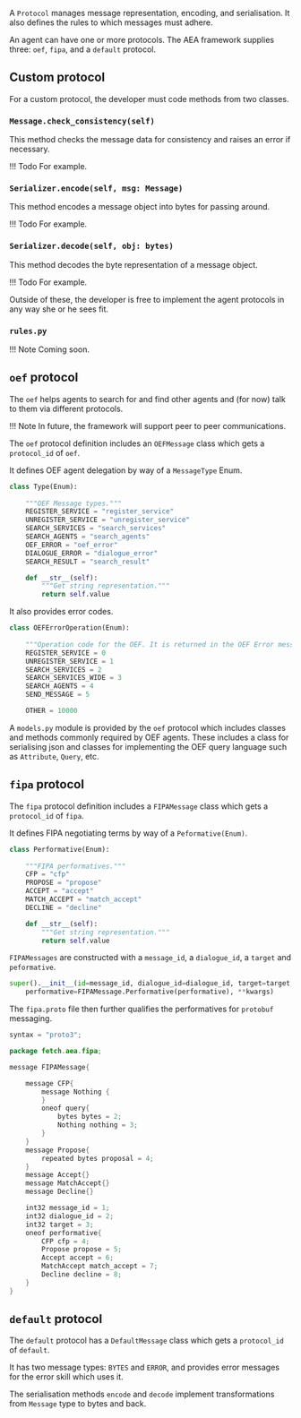 A `Protocol` manages message representation, encoding, and serialisation. It also defines the rules to which messages must adhere.

An agent can have one or more protocols. The AEA framework supplies three: `oef`, `fipa`, and a `default` protocol.


## Custom protocol

For a custom protocol, the developer must code methods from two classes.

### `Message.check_consistency(self)`

This method checks the message data for consistency and raises an error if necessary.

!!! Todo
    For example.

### `Serializer.encode(self, msg: Message)`

This method encodes a message object into bytes for passing around.

!!! Todo
    For example.

### `Serializer.decode(self, obj: bytes)`

This method decodes the byte representation of a message object.

!!! Todo
    For example.

Outside of these, the developer is free to implement the agent protocols in any way she or he sees fit.

### `rules.py`

!!! Note
    Coming soon.



## `oef` protocol

The `oef` helps agents to search for and find other agents and (for now) talk to them via different protocols. 

!!! Note
    In future, the framework will support peer to peer communications.

The `oef` protocol definition includes an `OEFMessage` class which gets a `protocol_id` of `oef`.

It defines OEF agent delegation by way of a `MessageType` Enum.

``` python
class Type(Enum):
	
	"""OEF Message types."""
    REGISTER_SERVICE = "register_service"
    UNREGISTER_SERVICE = "unregister_service"
    SEARCH_SERVICES = "search_services"
    SEARCH_AGENTS = "search_agents"
    OEF_ERROR = "oef_error"
    DIALOGUE_ERROR = "dialogue_error"
    SEARCH_RESULT = "search_result"

    def __str__(self):
    	"""Get string representation."""
        return self.value
```
It also provides error codes.

``` python
class OEFErrorOperation(Enum):
        
	"""Operation code for the OEF. It is returned in the OEF Error messages."""
	REGISTER_SERVICE = 0
    UNREGISTER_SERVICE = 1
    SEARCH_SERVICES = 2
    SEARCH_SERVICES_WIDE = 3
    SEARCH_AGENTS = 4
    SEND_MESSAGE = 5

    OTHER = 10000
```
A `models.py` module is provided by the `oef` protocol which includes classes and methods commonly required by OEF agents. These includes a class for serialising json and classes for implementing the OEF query language such as `Attribute`, `Query`, etc. 




## `fipa` protocol

The `fipa` protocol definition includes a `FIPAMessage` class which gets a `protocol_id` of `fipa`.

It defines FIPA negotiating terms by way of a `Peformative(Enum)`.

``` python
class Performative(Enum):
	
	"""FIPA performatives."""
	CFP = "cfp"
    PROPOSE = "propose"
    ACCEPT = "accept"
    MATCH_ACCEPT = "match_accept"
    DECLINE = "decline"

    def __str__(self):
    	"""Get string representation."""
        return self.value
```

`FIPAMessages` are constructed with a `message_id`, a `dialogue_id`, a `target` and `peformative`.

``` python
super().__init__(id=message_id, dialogue_id=dialogue_id, target=target, 
	performative=FIPAMessage.Performative(performative), **kwargs)
```
The `fipa.proto` file then further qualifies the performatives for `protobuf` messaging.

``` java
syntax = "proto3";

package fetch.aea.fipa;

message FIPAMessage{

    message CFP{
        message Nothing {
        }
        oneof query{
            bytes bytes = 2;
            Nothing nothing = 3;
        }
    }
    message Propose{
        repeated bytes proposal = 4;
    }
    message Accept{}
    message MatchAccept{}
    message Decline{}

    int32 message_id = 1;
    int32 dialogue_id = 2;
    int32 target = 3;
    oneof performative{
        CFP cfp = 4;
        Propose propose = 5;
        Accept accept = 6;
        MatchAccept match_accept = 7;
        Decline decline = 8;
    }
}
```


## `default` protocol

The `default` protocol has a `DefaultMessage` class which gets a `protocol_id` of `default`.

It has two message types: `BYTES` and `ERROR`, and provides error messages for the error skill which uses it.

The serialisation methods `encode` and `decode` implement transformations from `Message` type to bytes and back.









<br />